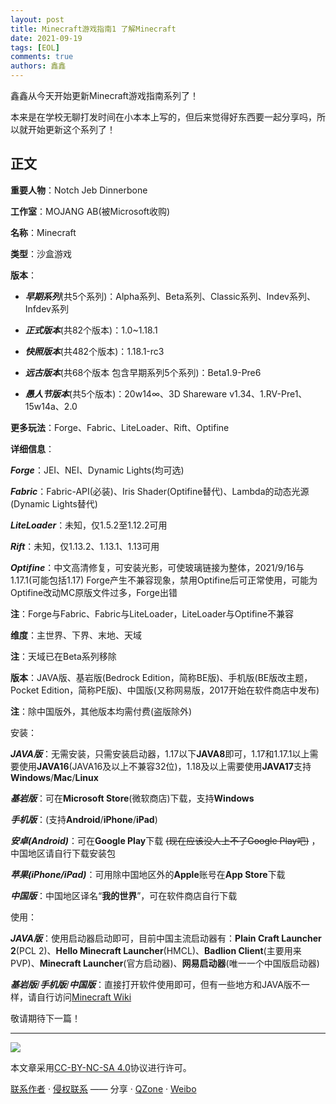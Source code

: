 ```yaml
---
layout: post
title: Minecraft游戏指南1 了解Minecraft
date: 2021-09-19
tags: [EOL]
comments: true
authors: 鑫鑫
---
```


鑫鑫从今天开始更新Minecraft游戏指南系列了！

本来是在学校无聊打发时间在小本本上写的，但后来觉得好东西要一起分享吗，所以就开始更新这个系列了！

## 正文

**重要人物**：Notch Jeb Dinnerbone

**工作室**：MOJANG AB(被Microsoft收购)

**名称**：Minecraft

**类型**：沙盒游戏

**版本**：

- ***早期系列***(共5个系列)：Alpha系列、Beta系列、Classic系列、Indev系列、Infdev系列

- ***正式版本***(共82个版本)：1.0~1.18.1

- ***快照版本***(共482个版本)：1.18.1-rc3

- ***远古版本***(共68个版本 包含早期系列5个系列)：Beta1.9-Pre6

- ***愚人节版本***(共5个版本)：20w14∞、3D Shareware v1.34、1.RV-Pre1、15w14a、2.0

**更多玩法**：Forge、Fabric、LiteLoader、Rift、Optifine

**详细信息**：

***Forge***：JEI、NEI、Dynamic Lights(均可选)

***Fabric***：Fabric-API(必装)、Iris Shader(Optifine替代)、Lambda的动态光源(Dynamic Lights替代)

***LiteLoader***：未知，仅1.5.2至1.12.2可用

***Rift***：未知，仅1.13.2、1.13.1、1.13可用

***Optifine***：中文高清修复，可安装光影，可使玻璃链接为整体，2021/9/16与1.17.1(可能包括1.17) Forge产生不兼容现象，禁用Optifine后可正常使用，可能为Optifine改动MC原版文件过多，Forge出错

**注**：Forge与Fabric、Fabric与LiteLoader，LiteLoader与Optifine不兼容

**维度**：主世界、下界、末地、天域

**注**：天域已在Beta系列移除

**版本**：JAVA版、基岩版(Bedrock Edition，简称BE版)、手机版(BE版改主题，Pocket Edition，简称PE版)、中国版(又称网易版，2017开始在软件商店中发布)

**注**：除中国版外，其他版本均需付费(盗版除外)

安装：

***JAVA版***：无需安装，只需安装启动器，1.17以下**JAVA8**即可，1.17和1.17.1以上需要使用**JAVA16**(JAVA16及以上不兼容32位)，1.18及以上需要使用**JAVA17**支持**Windows**/**Mac**/**Linux**

***基岩版***：可在**Microsoft Store**(微软商店)下载，支持**Windows**

***手机版***：(支持**Android**/**iPhone**/**iPad**)

***安卓(Android)***：可在**Google Play**下载 ~~(现在应该没人上不了Google Play吧)~~ ，中国地区请自行下载安装包

***苹果(iPhone/iPad)***：可用除中国地区外的**Apple**账号在**App Store**下载

***中国版***：中国地区译名“**我的世界**”，可在软件商店自行下载

使用：

***JAVA版***：使用启动器启动即可，目前中国主流启动器有：**Plain Craft Launcher 2**(PCL 2)、**Hello Minecraft Launcher**(HMCL)、**Badlion Client**(主要用来PVP)、**Minecraft Launcher**(官方启动器)、**网易启动器**(唯一一个中国版启动器)

***基岩版***/***手机版***/***中国版***：直接打开软件使用即可，但有一些地方和JAVA版不一样，请自行访问[Minecraft Wiki](/goto?link=https://minecraft.fandom.com/zh/wiki/Minecraft_Wiki)

敬请期待下一篇！

---

[![](https://licensebuttons.net/l/by-nc-sa/3.0/88x31.png)](/goto?link=https://creativecommons.org/licenses/by-nc-sa/4.0/)

本文章采用[CC-BY-NC-SA 4.0](/goto?link=https://creativecommons.org/licenses/by-nc-sa/4.0/)协议进行许可。

[联系作者](mailto:blog@xinxin2021.tk) · [侵权联系](mailto:tort@xinxin2021.tk) —— 分享 · [QZone](/goto?link=https://sns.qzone.qq.com/cgi-bin/qzshare/cgi_qzshare_onekey?url=https%3A%2F%2Fblog.xinxin2021.tk%2Fminecraft_1%2F&title=Minecraft%E6%B8%B8%E6%88%8F%E6%8C%87%E5%8D%971+%E4%BA%86%E8%A7%A3Minecraft&site=%E9%91%AB%E5%8D%9A%E5%AE%A2) · [Weibo](/goto?link=https://service.weibo.com/share/share.php?url=https%3A%2F%2Fblog.xinxin2021.tk%2Fminecraft_1%2F&count=1&title=Minecraft%E6%B8%B8%E6%88%8F%E6%8C%87%E5%8D%971+%E4%BA%86%E8%A7%A3Minecraft&language=zh_cn)
